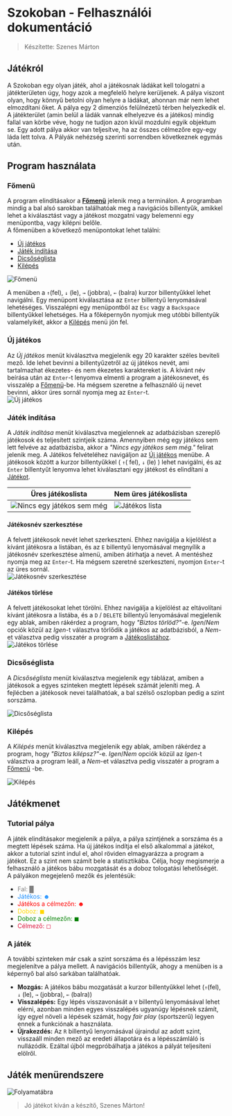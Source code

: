 # Szokoban - Felhasználói dokumentáció

> Készítette: Szenes Márton

## Játékról

A Szokoban egy olyan játék, ahol a játékosnak ládákat kell tologatni a játékterületen úgy, hogy azok a megfelelő helyre
kerüljenek. A pálya viszont olyan, hogy könnyű betolni olyan helyre a ládákat, ahonnan már nem lehet elmozdítani őket. A
pálya egy 2 dimenziós felülnézetű térben helyezkedik el. A játékterület (amin belül a ládák vannak elhelyezve és a
játékos) mindig fallal van körbe véve, hogy ne tudjon azon kívül mozdulni egyik objektum se. Egy adott pálya akkor van
teljesítve, ha az összes célmezőre egy-egy láda lett tolva. A Pályák nehézség szerinti sorrendben következnek egymás
után.

## Program használata

### Főmenü

A program elindításakor a **[Főmenü](#főmenü)** jelenik meg a terminálon. A programban mindig a bal alsó sarokban
találhatóak meg a navigációs billentyűk, amikkel lehet a kiválasztást vagy a játékost mozgatni vagy belemenni egy
menüpontba, vagy kilépni belőle.  
A főmenüben a következő menüpontokat lehet találni:

- [Új játékos](#új-játékos)
- [Játék indítása](#játék-indítása)
- [Dicsőséglista](#dicsőséglista)
- [Kilépés](#kilépés)

![Főmenü](./docs/mainmenu.PNG "Főmenü képernyőkép")

A menüben a `↑`(fel), `↓` (le), `→` (jobbra), `←` (balra) kurzor billentyűkkel lehet navigálni. Egy menüpont
kiválasztása az `Enter` billentyű lenyomásával lehetéséges. Visszalépni egy menüpontból az `Esc` vagy a `Backspace`
billentyűkkel lehetséges. Ha a főképernyőn nyomjuk meg utóbbi billentyűk valamelyikét, akkor a [Kilépés](#kilépés) menü
jön fel.

### Új játékos

Az _Új játékos_ menüt kiválasztva megjelenik egy 20 karakter széles beviteli mező. Ide lehet bevinni a billentyűzetről
az új játékos nevét, ami tartalmazhat ékezetes- és nem ékezetes karaktereket is. A kívánt név beírása után az `Enter`-t
lenyomva elmenti a program a játékosnevet, és visszalép a [Főmenü](#főmenü)-be. Ha mégsem szeretne a felhasználó új
nevet bevinni, akkor üres sornál nyomja meg az `Enter`-t.  
![Új játékos](./docs/addnewplayer.PNG "Új játékos képernyőkép")

### Játék indítása

A _Játék indítása_ menüt kiválasztva megjelennek az adatbázisban szereplő játékosok és teljesített szintjeik száma.
Amennyiben még egy játékos sem lett felvéve az adatbázisba, akkor a _"Nincs egy játékos sem még."_ felirat jelenik meg.
A Játékos felvételéhez navigáljon az [Új játékos](#új-játékos) menübe. A játékosok között a kurzor billentyűkkel ( `↑`(
fel), `↓` (le) ) lehet navigálni, és az `Enter` billentyűt lenyomva lehet kiválasztani egy játékost és elindítani
a [Játékot](#játékmenet).

| Üres játékoslista                                                                     | Nem üres játékoslista                                  |
| ------------------------------------------------------------------------------------- | ------------------------------------------------------ |
| ![Nincs egy játékos sem még](./docs/noexistingplayer.PNG "Nincs egy játékos sem még") | ![Játékos lista](./docs/playerlist.PNG "Játékoslista") |

#### Játékosnév szerkesztése

A felvett játékosok nevét lehet szerkeszteni. Ehhez navigálja a kijelölést a kívánt játékosra a listában, és az `E`
billentyű lenyomásával megnyílik a játékosnév szerkesztése almenü, amiben átírhatja a nevet. A mentéshez nyomja meg
az `Enter`-t. Ha mégsem szeretné szerkeszteni, nyomjon `Enter`-t az üres sornál.  
![Játékosnév szerkesztése](./docs/editplayer.PNG "Játékosnév szerkesztése")

#### Játékos törlése

A felvett játékosokat lehet törölni. Ehhez navigálja a kijelölést az eltávolítani kívánt játékosra a listába, és
a `D` / `DELETE` billentyű lenyomásával megjelenik egy ablak, amiben rákérdez a program, hogy _"Biztos törlöd?"_-e.
_Igen_/_Nem_ opciók közül az _Igen_-t választva törlődik a játékos az adatbázisból, a _Nem_-et választva pedig visszatér
a program a [Játékoslistához](#játék-indítása).  
![Játékos törlése](./docs/deleteplayer.PNG "Játékos törlése")

### Dicsőséglista

A _Dicsőséglista_ menüt kiválasztva megjelenik egy táblázat, amiben a játékosok a egyes szinteken megtett lépések számát
jeleníti meg. A fejlécben a játékosok nevei találhatóak, a bal szélső oszlopban pedig a szint sorszáma.

![Dicsőséglista](./docs/ranklist.png "Dicsőséglista")

### Kilépés

A _Kilépés_ menüt kiválasztva megjelenik egy ablak, amiben rákérdez a program, hogy _"Biztos kilépsz?"_-e. _Igen_/_Nem_
opciók közül az _Igen_-t választva a program leáll, a _Nem_-et választva pedig visszatér a program a [Főmenü](#főmenü)
-be.

![Kilépés](./docs/exitmenu.PNG "Kilépési ablak")

## Játékmenet

### Tutorial pálya

A játék elindításakor megjelenik a pálya, a pálya szintjének a sorszáma és a megtett lépések száma. Ha új játékos
indítja el első alkalommal a játékot, akkor a tutorial szint indul el, ahol röviden elmagyarázza a program a játékot. Ez
a szint nem számít bele a statisztikába. Célja, hogy megismerje a felhasználó a játékos bábu mozgatását és a doboz
tologatási lehetőségét.  
A pályákon megejelenő mezők és jelentésük:
- <span style="color: gray">Fal: █</span>
- <span style="color: dodgerblue">Játékos: ☻</span>
- <span style="color: red">Játékos a célmezőn: ☻</span>
- <span style="color: gold">Doboz: ◼</span>
- <span style="color: green">Doboz a célmezőn: ◼</span>
- <span style="color: crimson">Célmező: ◻</span>  


### A játék

A további szinteken már csak a szint sorszáma és a lépésszám lesz megjelenítve a pálya mellett. A navigációs billentyűk,
ahogy a menüben is a képernyő bal alsó sarkában találhatóak.

- **Mozgás:** A játékos bábu mozgatását a kurzor billentyűkkel lehet (`↑`(fel), `↓` (le), `→` (jobbra), `←` (balra))
- **Visszalépés:** Egy lépés visszavonását a `V` billentyű lenyomásával lehet elérni, azonban minden egyes visszalépés
  ugyanúgy lépésnek számít, így egyel növeli a lépések számát, hogy _fair play_ (sportszerű) legyen ennek a funkciónak a
  használata.
- **Újrakezdés:** Az `R` billentyű lenyomásával újraindul az adott szint, visszaáll minden mező az eredeti állapotára és
  a lépésszámláló is nullázódik. Ezáltal újból megpróbálhatja a játékos a pályát teljesíteni elölről.

## Játék menürendszere

![Folyamatábra](./docs/menuflowchard.png "Menürendszer folyamatábra")

> Jó játékot kíván a készítő, Szenes Márton!
